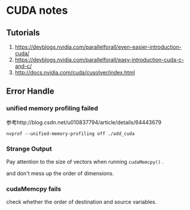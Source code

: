 # CUDA notes

## Tutorials

1. https://devblogs.nvidia.com/parallelforall/even-easier-introduction-cuda/
2. https://devblogs.nvidia.com/parallelforall/easy-introduction-cuda-c-and-c/
3. http://docs.nvidia.com/cuda/cusolver/index.html


## Error Handle

### unified memory profiling failed

参考http://blog.csdn.net/u010837794/article/details/64443679

```
nvprof --unified-memory-profiling off ./add_cuda
```

### Strange Output

Pay attention to the size of vectors when running `cudaMemcpy()` .

and don't mess up the order of dimensions.


### cudaMemcpy fails

check whether the order of destination and source variables.
